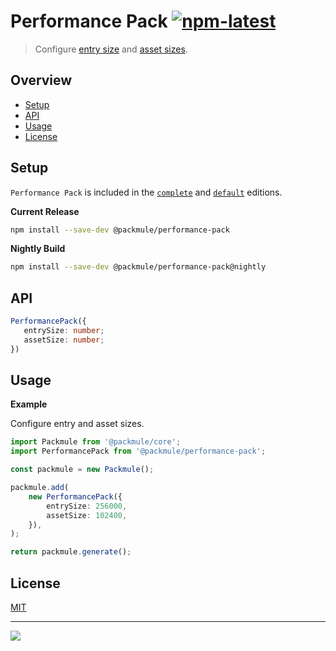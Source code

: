 # Performance Pack [![npm-latest]][npm]

> Configure [entry size](https://webpack.js.org/configuration/performance/#performance-maxentrypointsize) and [asset sizes](https://webpack.js.org/configuration/performance/#performance-maxassetsize).

## Overview

-   [Setup](#setup)
-   [API](#api)
-   [Usage](#usage)
-   [License](#license)

## Setup

`Performance Pack` is included in the [`complete`][edition-complete] and [`default`][edition-default] editions.

**Current Release**

```bash
npm install --save-dev @packmule/performance-pack
```

**Nightly Build**

```bash
npm install --save-dev @packmule/performance-pack@nightly
```

## API

```typescript
PerformancePack({
   entrySize: number;
   assetSize: number;
})
```

## Usage

**Example**

Configure entry and asset sizes.

```typescript
import Packmule from '@packmule/core';
import PerformancePack from '@packmule/performance-pack';

const packmule = new Packmule();

packmule.add(
    new PerformancePack({
        entrySize: 256000,
        assetSize: 102400,
    }),
);

return packmule.generate();
```

## License

[MIT](https://choosealicense.com/licenses/mit/)

---

[<img src="https://avatars.githubusercontent.com/u/4364197?s=64">](https://www.pixelart.at/)

[packmule-hints]: https://www.npmjs.com/package/@packmule/core#hints
[packmule-api]: https://www.npmjs.com/package/@packmule/core#api
[npm]: https://www.npmjs.com/package/@packmule/performance-pack
[npm-latest]: https://img.shields.io/npm/v/@packmule/performance-pack/latest?color=%230AC2FF&label=release&style=for-the-badge
[edition-default]: https://www.npmjs.com/package/@packmule/default
[edition-complete]: https://www.npmjs.com/package/@packmule/complete
